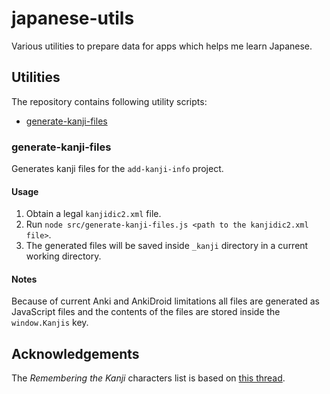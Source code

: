 # japanese-utils
Various utilities to prepare data for apps which helps me learn Japanese.

## Utilities
The repository contains following utility scripts:
- [generate-kanji-files](#generate-kanji-files)

### generate-kanji-files
Generates kanji files for the `add-kanji-info` project.

#### Usage
1. Obtain a legal `kanjidic2.xml` file.
2. Run `node src/generate-kanji-files.js <path to the kanjidic2.xml file>`.
3. The generated files will be saved inside `_kanji` directory in a current
    working directory.

#### Notes
Because of current Anki and AnkiDroid limitations all files are generated as
JavaScript files and the contents of the files are stored inside the
`window.Kanjis` key.

## Acknowledgements
The *Remembering the Kanji* characters list is based on [this thread](https://www.reddit.com/r/LearnJapanese/comments/1a126a/all_2200_kanji_from_heisigs_remembering_the_kanji/).
